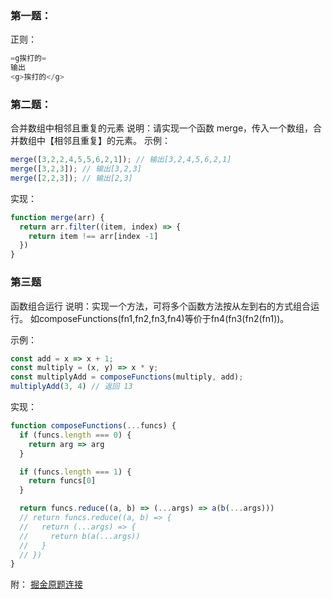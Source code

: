 ### 第一题：
正则：
```js
=g挨打的=
输出
<g>挨打的</g>
```

### 第二题：
合并数组中相邻且重复的元素
说明：请实现一个函数 merge，传入一个数组，合并数组中【相邻且重复】的元素。
示例：
```js
merge([3,2,2,4,5,5,6,2,1]); // 输出[3,2,4,5,6,2,1]
merge([3,2,3]); // 输出[3,2,3]
merge([2,2,3]); // 输出[2,3]
```
实现：
```js
function merge(arr) {
  return arr.filter((item, index) => {
    return item !== arr[index -1]
  })
}
```

### 第三题
函数组合运行
说明：实现一个方法，可将多个函数方法按从左到右的方式组合运行。
如composeFunctions(fn1,fn2,fn3,fn4)等价于fn4(fn3(fn2(fn1))。

示例：
```js
const add = x => x + 1;
const multiply = (x, y) => x * y;
const multiplyAdd = composeFunctions(multiply, add);
multiplyAdd(3, 4) // 返回 13
```

实现：
```js
function composeFunctions(...funcs) {
  if (funcs.length === 0) {
    return arg => arg
  }

  if (funcs.length === 1) {
    return funcs[0]
  }

  return funcs.reduce((a, b) => (...args) => a(b(...args)))
  // return funcs.reduce((a, b) => {
  //   return (...args) => {
  //     return b(a(...args))
  //   }
  // })
}
```
附：
[掘金原题连接](https://juejin.im/post/5c90f573e51d450a7d7dfc75?utm_source=gold_browser_extension)